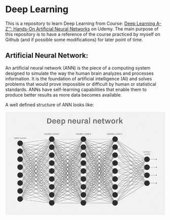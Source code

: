 # Deep Learning
This is a repository to learn Deep Learning from Course: [Deep Learning A-Z™: Hands-On Artificial Neural Networks](https://www.udemy.com/course/deeplearning/) on Udemy. The main purpose of this repository is to have a reference of the course practiced by myself on Github (and if possible some modifications) for later point of time.

## Artificial Neural Network:
An artificial neural network (ANN) is the piece of a computing system designed to simulate the way the human brain analyzes and processes information. It is the foundation of artificial intelligence (AI) and solves problems that would prove impossible or difficult by human or statistical standards. ANNs have self-learning capabilities that enable them to produce better results as more data becomes available.

A well defined structure of ANN looks like:

![](images/deep_neural_network.jpg)
